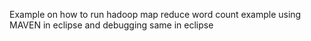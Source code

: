 Example on how to run hadoop map reduce word count example using MAVEN in eclipse and debugging same in eclipse
